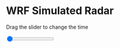 <h1>WRF Simulated Radar</h1>
<p>Drag the slider to change the time</p>

<div class="slidecontainer">
<input oninput='setImage(this)' class="slider" type="range" min="0" max="33" value="0" step="1" />
<img id='img'/>
</div>

<script>
var img = document.getElementById('img');
var img_array = ['/assets/images/wrf/rf_wrfout_d01_2020-04-17_12:00:00.png',
'/assets/images/wrf/rf_wrfout_d01_2020-04-17_13:00:00.png',
'/assets/images/wrf/rf_wrfout_d01_2020-04-17_14:00:00.png',
'/assets/images/wrf/rf_wrfout_d01_2020-04-17_15:00:00.png',
'/assets/images/wrf/rf_wrfout_d01_2020-04-17_16:00:00.png',
'/assets/images/wrf/rf_wrfout_d01_2020-04-17_17:00:00.png',
'/assets/images/wrf/rf_wrfout_d01_2020-04-17_18:00:00.png',
'/assets/images/wrf/rf_wrfout_d01_2020-04-17_19:00:00.png',
'/assets/images/wrf/rf_wrfout_d01_2020-04-17_20:00:00.png',
'/assets/images/wrf/rf_wrfout_d01_2020-04-17_21:00:00.png',
'/assets/images/wrf/rf_wrfout_d01_2020-04-17_22:00:00.png',
'/assets/images/wrf/rf_wrfout_d01_2020-04-17_23:00:00.png',
'/assets/images/wrf/rf_wrfout_d01_2020-04-18_00:00:00.png',
'/assets/images/wrf/rf_wrfout_d01_2020-04-18_01:00:00.png',
'/assets/images/wrf/rf_wrfout_d01_2020-04-18_02:00:00.png',
'/assets/images/wrf/rf_wrfout_d01_2020-04-18_03:00:00.png',
'/assets/images/wrf/rf_wrfout_d01_2020-04-18_04:00:00.png',
'/assets/images/wrf/rf_wrfout_d01_2020-04-18_05:00:00.png',
'/assets/images/wrf/rf_wrfout_d01_2020-04-18_06:00:00.png',
'/assets/images/wrf/rf_wrfout_d01_2020-04-18_07:00:00.png',
'/assets/images/wrf/rf_wrfout_d01_2020-04-18_08:00:00.png',
'/assets/images/wrf/rf_wrfout_d01_2020-04-18_09:00:00.png',
'/assets/images/wrf/rf_wrfout_d01_2020-04-18_10:00:00.png',
'/assets/images/wrf/rf_wrfout_d01_2020-04-18_11:00:00.png',
'/assets/images/wrf/rf_wrfout_d01_2020-04-18_12:00:00.png',
'/assets/images/wrf/rf_wrfout_d01_2020-04-18_13:00:00.png',
'/assets/images/wrf/rf_wrfout_d01_2020-04-18_14:00:00.png',
'/assets/images/wrf/rf_wrfout_d01_2020-04-18_15:00:00.png',
'/assets/images/wrf/rf_wrfout_d01_2020-04-18_16:00:00.png',
'/assets/images/wrf/rf_wrfout_d01_2020-04-18_17:00:00.png',
'/assets/images/wrf/rf_wrfout_d01_2020-04-18_18:00:00.png',
'/assets/images/wrf/rf_wrfout_d01_2020-04-18_19:00:00.png',
'/assets/images/wrf/rf_wrfout_d01_2020-04-18_20:00:00.png',];
function setImage(obj)
{
        var value = obj.value;
        img.src = img_array[value];

}
</script>
